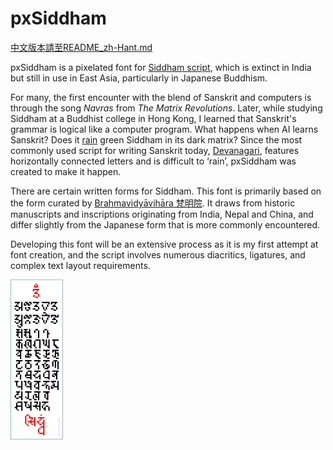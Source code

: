 # pxSiddham
[中文版本請至README_zh-Hant.md](https://github.com/samhui96/pxSiddham/blob/5cde8445b8c76fbf658b297eb055b706ab84ab00/README_zh-Hant.md)

pxSiddham is a pixelated font for [Siddham script](https://en.wikipedia.org/wiki/Siddha%E1%B9%83_script), which is extinct in India but still in use in East Asia, particularly in Japanese Buddhism.

For many, the first encounter with the blend of Sanskrit and computers is through the song *Navras* from *The Matrix Revolutions*. Later, while studying Siddham at a Buddhist college in Hong Kong, I learned that Sanskrit's grammar is logical like a computer program. What happens when AI learns Sanskrit? Does it [rain]( https://en.wikipedia.org/wiki/Matrix_digital_rain) green Siddham in its dark matrix? Since the most commonly used script for writing Sanskrit today, [Devanagari](https://en.wikipedia.org/wiki/Devanagari), features horizontally connected letters and is difficult to ‘rain’, pxSiddham was created to make it happen.

There are certain written forms for Siddham. This font is primarily based on the form curated by [Brahmavidyāvihāra 梵明院](https://www.brhvid.com/siddham). It draws from historic manuscripts and inscriptions originating from India, Nepal and China, and differ slightly from the Japanese form that is more commonly encountered.

Developing this font will be an extensive process as it is my first attempt at font creation, and the script involves numerous diacritics, ligatures, and complex text layout requirements.

<img src="https://github.com/samhui96/pxSiddham/blob/5d84f094f328981b2cd88c387e4452f08d140dfe/pxSiddham_preview.png" height="256px">
